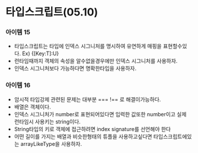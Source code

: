 # 타입스크립트(05.10)

### 아이템 15

- 타입스크립트는 타입에 인덱스 시그니처를 명시하여 유연하게 매핑을 표현할수있다.
Ex) {[Key:T]:U}
- 런타임때까지 객체의 속성을 알수없을경우에만 인덱스 시그니처를 사용하자.
- 인덱스 시그니처보다 가능하다면 명확한타입을 사용하자.

### 아이템 16

- 암시적 타입강제 관련된 문제는 대부분 === !== 로 해결이가능하다.
- 배열은 객체이다.
- 인덱스 시그니처가 number로 표현되어있다면 입력한 값또한 number이고 실제 런타임시 사용키는 string이다.
- String타입의 키로 객체에 접근하려면 index signature를 선언해야 한다
- 어떤 길이를 가지는 배열과 비슷한형태의 튜플을 사용하고싶다면 타입스크립트에있는 arrayLikeType을 사용하자.